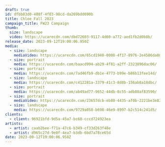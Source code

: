 ```yaml
---
draft: true
id: dfbb83d0-488f-4f03-98cd-da269bdd690b
title: Chloe Fall 2023
campaign_title: F﻿W23 Campaign
thumb:
  size: landscape
  video: https://ucarecdn.com/dbd72603-9117-4d60-a772-aed1fb2d0b8b/
release_date: 2023-09-12T19:00:06.950Z
media:
  - size: landscape
    mediaVideo: https://ucarecdn.com/65cd1940-0008-4f17-8976-2e4506da883c/
  - size: portrait
    media: https://ucarecdn.com/baacd994-ab29-4f81-a2ff-2323896dac06/
  - size: portrait
    media: https://ucarecdn.com/7ad46fb9-db1e-4773-b99e-b86b13fee14d/
  - size: landscape
    media: https://ucarecdn.com/c412281a-3379-41c3-8d8b-156ab8a18dbc/
  - size: portrait
    media: https://ucarecdn.com/ab49ad77-9652-44db-8c55-adb88af83590/
  - size: portrait
    mediaVideo: https://ucarecdn.com/23657dcb-eb80-4435-af0b-2221be3e83f6/
  - size: landscape
    media: https://ucarecdn.com/9729a058-b698-46e9-8997-b2c514c241d5/
clients:
  - client: 96921bfd-9d5a-45a7-bc68-cccd724923ea
artists:
  - artist: caab2bee-f71a-47c6-b349-cf33d263f48e
  - artist: d965c27d-9e0f-4ea7-b3db-6bd7a78ce65d
date: 2023-09-12T19:00:06.958Z
---
```

